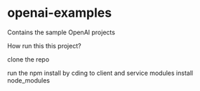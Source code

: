 # openai-examples
Contains the sample OpenAI projects

How run this this project?

clone the repo

run the npm install by cding to client and service modules install node_modules

